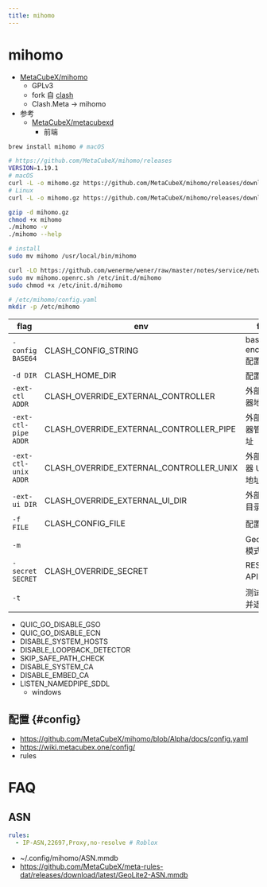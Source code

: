 ```yaml
---
title: mihomo
---
```


# mihomo

- [MetaCubeX/mihomo](https://github.com/MetaCubeX/mihomo/tree/Alpha)
  - GPLv3
  - fork 自 [clash](../clash/README.md)
  - Clash.Meta -> mihomo
- 参考
  - [MetaCubeX/metacubexd](https://github.com/MetaCubeX/metacubexd)
    - 前端

```bash
brew install mihomo # macOS

# https://github.com/MetaCubeX/mihomo/releases
VERSION=1.19.1
# macOS
curl -L -o mihomo.gz https://github.com/MetaCubeX/mihomo/releases/download/v${VERSION}/mihomo-darwin-arm64-v${VERSION}.gz
# Linux
curl -L -o mihomo.gz https://github.com/MetaCubeX/mihomo/releases/download/v${VERSION}/mihomo-linux-amd64-compatible-v${VERSION}.gz

gzip -d mihomo.gz
chmod +x mihomo
./mihomo -v
./mihomo --help

# install
sudo mv mihomo /usr/local/bin/mihomo

curl -LO https://github.com/wenerme/wener/raw/master/notes/service/network/proxy/clash/mihomo.openrc.sh
sudo mv mihomo.openrc.sh /etc/init.d/mihomo
sudo chmod +x /etc/init.d/mihomo

# /etc/mihomo/config.yaml
mkdir -p /etc/mihomo
```

| flag                 | env                                     | for                     |
| -------------------- | --------------------------------------- | ----------------------- |
| `-config BASE64`     | CLASH_CONFIG_STRING                     | base64-encoded 配置内容 |
| `-d DIR`             | CLASH_HOME_DIR                          | 配置目录                |
| `-ext-ctl ADDR`      | CLASH_OVERRIDE_EXTERNAL_CONTROLLER      | 外部控制器地址          |
| `-ext-ctl-pipe ADDR` | CLASH_OVERRIDE_EXTERNAL_CONTROLLER_PIPE | 外部控制器管道地址      |
| `-ext-ctl-unix ADDR` | CLASH_OVERRIDE_EXTERNAL_CONTROLLER_UNIX | 外部控制器 Unix 地址    |
| `-ext-ui DIR`        | CLASH_OVERRIDE_EXTERNAL_UI_DIR          | 外部 UI 目录            |
| `-f FILE`            | CLASH_CONFIG_FILE                       | 配置文件                |
| `-m`                 |                                         | GeoData 模式            |
| `-secret SECRET`     | CLASH_OVERRIDE_SECRET                   | RESTful API 密钥        |
| `-t`                 |                                         | 测试配置并退出          |

- QUIC_GO_DISABLE_GSO
- QUIC_GO_DISABLE_ECN
- DISABLE_SYSTEM_HOSTS
- DISABLE_LOOPBACK_DETECTOR
- SKIP_SAFE_PATH_CHECK
- DISABLE_SYSTEM_CA
- DISABLE_EMBED_CA
- LISTEN_NAMEDPIPE_SDDL
  - windows

## 配置 {#config}

- https://github.com/MetaCubeX/mihomo/blob/Alpha/docs/config.yaml
- https://wiki.metacubex.one/config/
- rules

# FAQ

## ASN

```yaml
rules:
  - IP-ASN,22697,Proxy,no-resolve # Roblox
```

- ~/.config/mihomo/ASN.mmdb
- https://github.com/MetaCubeX/meta-rules-dat/releases/download/latest/GeoLite2-ASN.mmdb
